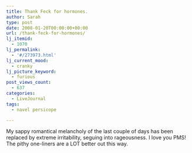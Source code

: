 ```yaml
---
title: Thank Feck for hormones.
author: Sarah
type: post
date: 2008-01-20T00:00:00+00:00
url: /thank-feck-for-hormones/
lj_itemid:
  - 1070
lj_permalink:
  - '#/273973.html'
lj_current_mood:
  - cranky
lj_picture_keyword:
  - furious
post_views_count:
  - 637
categories:
  - LiveJournal
tags:
  - navel persicope

---
```

My sappy romantical melancholy of the last couple of days has been replaced by extreme irritability, seguing into rageousness. I love you PMS! The pithy one-liners are a LOT better out this way.